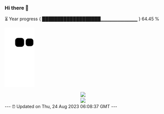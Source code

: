 ### Hi there 👋
⏳ Year progress { ███████████████████▁▁▁▁▁▁▁▁▁▁▁ } 64.45 %

![](https://raw.githubusercontent.com/Swiftie13st/Swiftie13st/main/assets/github-contribution-grid-snake.svg)


<div align="center"> <img src="https://metrics.lecoq.io/Swiftie13st?template=classic&config.timezone=Asia%2FShanghai"> </div>

<div align="center"> <img src="https://github-readme-streak-stats.herokuapp.com/?user=Swiftie13st" /> </div>
---
⏰ Updated on Thu, 24 Aug 2023 06:08:37 GMT
---

